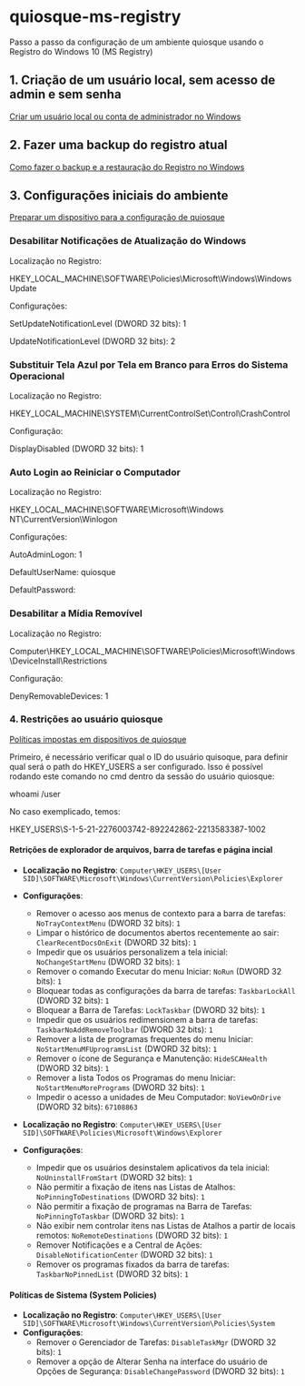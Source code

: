 # quiosque-ms-registry
Passo a passo da configuração de um ambiente quiosque usando o Registro do Windows 10 (MS Registry)

## 1. Criação de um usuário local, sem acesso de admin e sem senha
[Criar um usuário local ou conta de administrador no Windows](https://support.microsoft.com/pt-br/windows/criar-um-usu%C3%A1rio-local-ou-conta-de-administrador-no-windows-20de74e0-ac7f-3502-a866-32915af2a34d#:~:text=11Windows%2010-,Criar%20uma%20conta%20de%20usu%C3%A1rio%20local,outro%20usu%C3%A1rio%2C%20selecione%20Adicionar%20conta.)

## 2. Fazer uma backup do registro atual

[Como fazer o backup e a restauração do Registro no Windows](https://support.microsoft.com/pt-br/topic/como-fazer-o-backup-e-a-restaura%C3%A7%C3%A3o-do-registro-no-windows-855140ad-e318-2a13-2829-d428a2ab0692)

## 3. Configurações iniciais do ambiente

[Preparar um dispositivo para a configuração de quiosque](https://learn.microsoft.com/pt-br/windows/configuration/kiosk-prepare)

### Desabilitar Notificações de Atualização do Windows

Localização no Registro:

HKEY_LOCAL_MACHINE\SOFTWARE\Policies\Microsoft\Windows\WindowsUpdate

Configurações:

SetUpdateNotificationLevel (DWORD 32 bits): 1

UpdateNotificationLevel (DWORD 32 bits): 2

### Substituir Tela Azul por Tela em Branco para Erros do Sistema Operacional

Localização no Registro: 

HKEY_LOCAL_MACHINE\SYSTEM\CurrentControlSet\Control\CrashControl

Configuração:

DisplayDisabled (DWORD 32 bits): 1

### Auto Login ao Reiniciar o Computador

Localização no Registro: 

HKEY_LOCAL_MACHINE\SOFTWARE\Microsoft\Windows NT\CurrentVersion\Winlogon

Configurações:

AutoAdminLogon: 1

DefaultUserName: quiosque

DefaultPassword: 

### Desabilitar a Mídia Removível

Localização no Registro: 

Computer\HKEY_LOCAL_MACHINE\SOFTWARE\Policies\Microsoft\Windows\DeviceInstall\Restrictions

Configuração:

DenyRemovableDevices: 1

### 4. Restrições ao usuário quiosque

[Políticas impostas em dispositivos de quiosque](https://learn.microsoft.com/pt-br/windows/configuration/kiosk-policies)

Primeiro, é necessário verificar qual o ID do usuário quisoque, para definir qual será o path do HKEY_USERS a ser configurado. Isso é possível rodando este comando no cmd dentro da sessão do usuário quiosque:

whoami /user

No caso exemplicado, temos:

HKEY_USERS\S-1-5-21-2276003742-892242862-2213583387-1002


#### Retrições de explorador de arquivos, barra de tarefas e página incial
- **Localização no Registro**: `Computer\HKEY_USERS\[User SID]\SOFTWARE\Microsoft\Windows\CurrentVersion\Policies\Explorer`
- **Configurações**:
  - Remover o acesso aos menus de contexto para a barra de tarefas: `NoTrayContextMenu` (DWORD 32 bits): `1`
  - Limpar o histórico de documentos abertos recentemente ao sair: `ClearRecentDocsOnExit` (DWORD 32 bits): `1`
  - Impedir que os usuários personalizem a tela inicial: `NoChangeStartMenu` (DWORD 32 bits): `1`
  - Remover o comando Executar do menu Iniciar: `NoRun` (DWORD 32 bits): `1`
  - Bloquear todas as configurações da barra de tarefas: `TaskbarLockAll` (DWORD 32 bits): `1`
  - Bloquear a Barra de Tarefas: `LockTaskbar` (DWORD 32 bits): `1`
  - Impedir que os usuários redimensionem a barra de tarefas: `TaskbarNoAddRemoveToolbar` (DWORD 32 bits): `1`
  - Remover a lista de programas frequentes do menu Iniciar: `NoStartMenuMFUprogramsList` (DWORD 32 bits): `1`
  - Remover o ícone de Segurança e Manutenção: `HideSCAHealth` (DWORD 32 bits): `1`
  - Remover a lista Todos os Programas do menu Iniciar: `NoStartMenuMorePrograms` (DWORD 32 bits): `1`
  - Impedir o acesso a unidades de Meu Computador: `NoViewOnDrive` (DWORD 32 bits): `67108863`

- **Localização no Registro**: `Computer\HKEY_USERS\[User SID]\SOFTWARE\Policies\Microsoft\Windows\Explorer`
- **Configurações**:
  - Impedir que os usuários desinstalem aplicativos da tela inicial: `NoUninstallFromStart` (DWORD 32 bits): `1`
  - Não permitir a fixação de itens nas Listas de Atalhos: `NoPinningToDestinations` (DWORD 32 bits): `1`
  - Não permitir a fixação de programas na Barra de Tarefas: `NoPinningToTaskbar` (DWORD 32 bits): `1`
  - Não exibir nem controlar itens nas Listas de Atalhos a partir de locais remotos: `NoRemoteDestinations` (DWORD 32 bits): `1`
  - Remover Notificações e a Central de Ações: `DisableNotificationCenter` (DWORD 32 bits): `1`
  - Remover os programas fixados da barra de tarefas: `TaskbarNoPinnedList` (DWORD 32 bits): `1`

#### Políticas de Sistema (System Policies)
- **Localização no Registro**: `Computer\HKEY_USERS\[User SID]\SOFTWARE\Microsoft\Windows\CurrentVersion\Policies\System`
- **Configurações**:
  - Remover o Gerenciador de Tarefas: `DisableTaskMgr` (DWORD 32 bits): `1`
  - Remover a opção de Alterar Senha na interface do usuário de Opções de Segurança: `DisableChangePassword` (DWORD 32 bits): `1`


